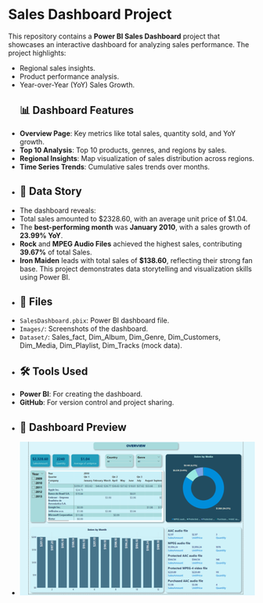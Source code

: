# Sales Dashboard Project

This repository contains a **Power BI Sales Dashboard** project that showcases an interactive dashboard for analyzing sales performance. The project highlights:
- Regional sales insights.
- Product performance analysis.
- Year-over-Year (YoY) Sales Growth.
  ## 📊 Dashboard Features
- **Overview Page**: Key metrics like total sales, quantity sold, and YoY growth.
- **Top 10 Analysis**: Top 10 products, genres, and regions by sales.
- **Regional Insights**: Map visualization of sales distribution across regions.
- **Time Series Trends**: Cumulative sales trends over months.
- ## 📝 Data Story
- The dashboard reveals:
- Total sales amounted to $2328.60, with an average unit price of $1.04.
- The **best-performing month** was **January 2010**, with a sales growth of **23.99% YoY**.
- **Rock** and **MPEG Audio Files** achieved the highest sales, contributing **39.67%** of total Sales.
- **Iron Maiden** leads with total sales of **$138.60**, reflecting their strong fan base.
This project demonstrates data storytelling and visualization skills using Power BI.
- ## 📁 Files
- `SalesDashboard.pbix`: Power BI dashboard file.
- `Images/`: Screenshots of the dashboard.
- `Dataset/`: Sales_fact, Dim_Album, Dim_Genre, Dim_Customers, Dim_Media, Dim_Playlist, Dim_Tracks (mock data).
- ## 🛠️ Tools Used
- **Power BI**: For creating the dashboard.
- **GitHub**: For version control and project sharing.
- ## 📸 Dashboard Preview
- ![Dashboard Overview](https://github.com/ceedee15/Sales-Dashboard-Project/blob/main/Overview%20Page.png)
